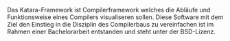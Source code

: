 Das Katara-Framework ist Compilerframework welches die Abläufe und Funktionsweise eines Compilers visualiseren sollen.
Diese Software mit dem Ziel den Einstieg in die Disziplin des Compilerbaus zu vereinfachen ist im Rahmen einer Bachelorarbeit entstanden
und steht unter der BSD-Lizenz.
